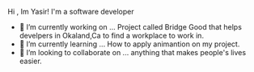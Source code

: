 
Hi , Im Yasir! I'm a software developer

- 🔭 I’m currently working on ... Project called Bridge Good that helps develpers in Okaland,Ca to find a workplace to work in.
- 🌱 I’m currently learning ... How to apply animantion on my project.
- 👯 I’m looking to collaborate on ... anything that makes people's lives easier.

